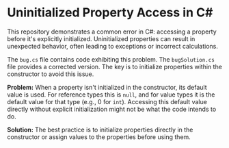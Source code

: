 # Uninitialized Property Access in C#

This repository demonstrates a common error in C#: accessing a property before it's explicitly initialized.  Uninitialized properties can result in unexpected behavior, often leading to exceptions or incorrect calculations.

The `bug.cs` file contains code exhibiting this problem. The `bugSolution.cs` file provides a corrected version.  The key is to initialize properties within the constructor to avoid this issue.

**Problem:**
When a property isn't initialized in the constructor, its default value is used. For reference types this is `null`, and for value types it is the default value for that type (e.g., 0 for `int`). Accessing this default value directly without explicit initialization might not be what the code intends to do.

**Solution:**
The best practice is to initialize properties directly in the constructor or assign values to the properties before using them.